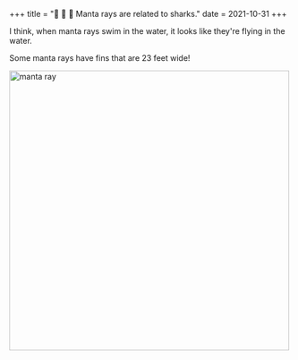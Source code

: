 +++
title = "🎃 👻 🦇 Manta rays are related to sharks."
date = 2021-10-31
+++

I think, when manta rays swim in the water,
it looks like they're flying in the water. 

Some manta rays have fins that are 23 feet wide!

<img src="https://upload.wikimedia.org/wikipedia/commons/thumb/8/84/Manta_alfredi_foraging_-_journal.pone.0046170.g002C.jpg/800px-Manta_alfredi_foraging_-_journal.pone.0046170.g002C.jpg" alt="manta ray" width="500">
